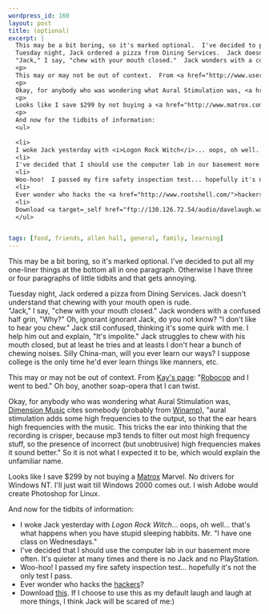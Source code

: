 ```yaml
--- 
wordpress_id: 160
layout: post
title: (optional)
excerpt: |
  This may be a bit boring, so it's marked optional.  I've decided to put all my one-liner things at the bottom all in one paragraph.  Otherwise I have three or four paragraphs of little tidbits and that gets annoying.<p>
  Tuesday night, Jack ordered a pizza from Dining Services.  Jack doesn't understand that chewing with your mouth open is rude.  
  "Jack," I say, "chew with your mouth closed."  Jack wonders with a confused half grin, "Why?"  Oh, ignorant ignorant Jack, do you not know?  "I don't like to hear you chew."  Jack still confused, thinking it's some quirk with me.  I help him out and explain, "It's impolite."  Jack struggles to chew with his mouth closed, but at least he tries and at leasts I don't hear a bunch of chewing noises.  Silly China-man, will you ever learn our ways?  I suppose college is the only time he'd ever learn things like manners, etc.
  <p>
  This may or may not be out of context.  From <a href="http://www.users.uswest.net/~hegoin/home2.htm">Kay's page</a>: "<a href="mailto:adamandiwenttobed@engelbot.com">Robocop</a> and I went to bed."  Oh boy, another soap-opera that I can twist.
  <p>
  Okay, for anybody who was wondering what Aural Stimulation was, <a href="http://www.dmusic.com/">Dimension Music</a> cites somebody (probably from <a href="http://www.winamp.com/">Winamp</a>), "aural stimulation adds some high frequencies to the output, so that the ear hears high frequencies with the music. This tricks the ear into thinking that the recording is crisper, because mp3 tends to filter out most high frequency stuff, so the presence of incorrect (but unobtrusive) high frequencies makes it sound better."  So it is not what I expected it to be, which would explain the unfamiliar name.
  <p>
  Looks like I save $299 by not buying a <a href="http://www.matrox.com/">Matrox</a> Marvel.  No drivers for Windows NT.  I'll just wait till Windows 2000 comes out.  I wish Adobe would create Photoshop for Linux.
  <p>
  And now for the tidbits of information:
  <ul>
  
  <li>
  I woke Jack yesterday with <i>Logon Rock Witch</i>... oops, oh well... that's what happens when you have stupid sleeping habbits.  Mr. I have one class on Wednesdays.
  <li>
  I've decided that I should use the computer lab in our basement more often.  It's quieter at many times and there is no Jack and no PlayStation.
  <li>
  Woo-hoo!  I passed my fire safety inspection test... hopefully it's not the only test I pass.
  <li>
  Ever wonder who hacks the <a href="http://www.rootshell.com/">hackers</a>?
  <li>
  Download <a target=_self href="ftp://130.126.72.54/audio/davelaugh.wav">this</a>.  If I choose to use this as my default laugh and laugh at more things, I think Jack will be scared of me:)
  </ul>


tags: [food, friends, allen hall, general, family, learning]
---
```


This may be a bit boring, so it's marked optional.  I've decided to put all my one-liner things at the bottom all in one paragraph.  Otherwise I have three or four paragraphs of little tidbits and that gets annoying.<p>
Tuesday night, Jack ordered a pizza from Dining Services.  Jack doesn't understand that chewing with your mouth open is rude.  
"Jack," I say, "chew with your mouth closed."  Jack wonders with a confused half grin, "Why?"  Oh, ignorant ignorant Jack, do you not know?  "I don't like to hear you chew."  Jack still confused, thinking it's some quirk with me.  I help him out and explain, "It's impolite."  Jack struggles to chew with his mouth closed, but at least he tries and at leasts I don't hear a bunch of chewing noises.  Silly China-man, will you ever learn our ways?  I suppose college is the only time he'd ever learn things like manners, etc.

This may or may not be out of context.  From <a href="http://www.users.uswest.net/~hegoin/home2.htm">Kay's page</a>: "<a href="mailto:adamandiwenttobed(at)engelbot.com">Robocop</a> and I went to bed."  Oh boy, another soap-opera that I can twist.

Okay, for anybody who was wondering what Aural Stimulation was, <a href="http://www.dmusic.com/">Dimension Music</a> cites somebody (probably from <a href="http://www.winamp.com/">Winamp</a>), "aural stimulation adds some high frequencies to the output, so that the ear hears high frequencies with the music. This tricks the ear into thinking that the recording is crisper, because mp3 tends to filter out most high frequency stuff, so the presence of incorrect (but unobtrusive) high frequencies makes it sound better."  So it is not what I expected it to be, which would explain the unfamiliar name.

Looks like I save $299 by not buying a <a href="http://www.matrox.com/">Matrox</a> Marvel.  No drivers for Windows NT.  I'll just wait till Windows 2000 comes out.  I wish Adobe would create Photoshop for Linux.

And now for the tidbits of information:
<ul>

<li>
I woke Jack yesterday with <i>Logon Rock Witch</i>... oops, oh well... that's what happens when you have stupid sleeping habbits.  Mr. "I have one class on Wednesdays."
<li>
I've decided that I should use the computer lab in our basement more often.  It's quieter at many times and there is no Jack and no PlayStation.
<li>
Woo-hoo!  I passed my fire safety inspection test... hopefully it's not the only test I pass.
<li>
Ever wonder who hacks the <a href="http://www.rootshell.com/">hackers</a>?
<li>
Download <a  href="ftp://130.126.72.54/audio/davelaugh.wav">this</a>.  If I choose to use this as my default laugh and laugh at more things, I think Jack will be scared of me:)
</ul>
